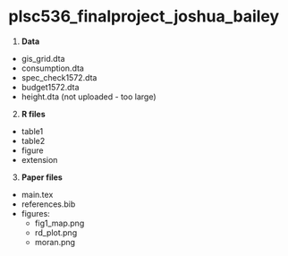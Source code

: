 # plsc536_finalproject_joshua_bailey

1. **Data**

- gis_grid.dta
- consumption.dta
- spec_check1572.dta
- budget1572.dta
- height.dta (not uploaded - too large)

2. **R files**

- table1
- table2
- figure
- extension

3. **Paper files**
- main.tex
- references.bib
- figures:
  - fig1_map.png
  - rd_plot.png
  - moran.png
